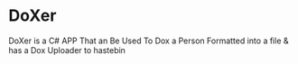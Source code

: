 # DoXer
DoXer is a C# APP That an Be Used To Dox a Person Formatted into a file &amp; has a Dox Uploader to hastebin
